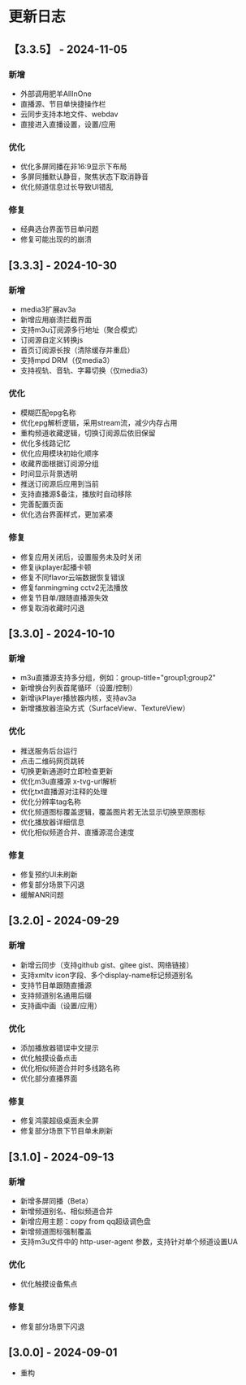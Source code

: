 # 更新日志

## 【3.3.5】 - 2024-11-05

### 新增

- 外部调用肥羊AllInOne
- 直播源、节目单快捷操作栏
- 云同步支持本地文件、webdav
- 直接进入直播设置，设置/应用

### 优化

- 优化多屏同播在非16:9显示下布局
- 多屏同播默认静音，聚焦状态下取消静音
- 优化频道信息过长导致UI错乱

### 修复

- 经典选台界面节目单问题
- 修复可能出现的的崩溃

## [3.3.3] - 2024-10-30

### 新增

- media3扩展av3a
- 新增应用崩溃拦截界面
- 支持m3u订阅源多行地址（聚合模式）
- 订阅源自定义转换js
- 首页订阅源长按（清除缓存并重启）
- 支持mpd DRM（仅media3）
- 支持视轨、音轨、字幕切换（仅media3）

### 优化

- 模糊匹配epg名称
- 优化epg解析逻辑，采用stream流，减少内存占用
- 重构频道收藏逻辑，切换订阅源后依旧保留
- 优化多线路记忆
- 优化应用模块初始化顺序
- 收藏界面根据订阅源分组
- 时间显示背景透明
- 推送订阅源后应用到当前
- 支持直播源$备注，播放时自动移除
- 完善配置页面
- 优化选台界面样式，更加紧凑

### 修复

- 修复应用关闭后，设置服务未及时关闭
- 修复ijkplayer起播卡顿
- 修复不同flavor云端数据恢复错误
- 修复fanmingming cctv2无法播放
- 修复节目单/跟随直播源失效
- 修复取消收藏时闪退

## [3.3.0] - 2024-10-10

### 新增

- m3u直播源支持多分组，例如：group-title="group1;group2"
- 新增换台列表首尾循环（设置/控制）
- 新增ijkPlayer播放器内核，支持av3a
- 新增播放器渲染方式（SurfaceView、TextureView）

### 优化

- 推送服务后台运行
- 点击二维码网页跳转
- 切换更新通道时立即检查更新
- 优化m3u直播源 x-tvg-url解析
- 优化txt直播源对注释的处理
- 优化分辨率tag名称
- 优化频道图标覆盖逻辑，覆盖图片若无法显示切换至原图标
- 优化播放器详细信息
- 优化相似频道合并、直播源混合速度

### 修复

- 修复预约UI未刷新
- 修复部分场景下闪退
- 缓解ANR问题

## [3.2.0] - 2024-09-29

### 新增

- 新增云同步（支持github gist、gitee gist、网络链接）
- 支持xmltv icon字段、多个display-name标记频道别名
- 支持节目单跟随直播源
- 支持频道别名通用后缀
- 支持画中画（设置/应用）

### 优化

- 添加播放器错误中文提示
- 优化触摸设备点击
- 优化相似频道合并时多线路名称
- 优化部分直播界面

### 修复

- 修复鸿蒙超级桌面未全屏
- 修复部分场景下节目单未刷新

## [3.1.0] - 2024-09-13

### 新增

- 新增多屏同播（Beta）
- 新增频道别名、相似频道合并
- 新增应用主题：copy from qq超级调色盘
- 新增频道图标强制覆盖
- 支持m3u文件中的 http-user-agent 参数，支持针对单个频道设置UA

### 优化

- 优化触摸设备焦点

### 修复

- 修复部分场景下闪退

## [3.0.0] - 2024-09-01

- 重构
